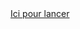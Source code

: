 <body>
    <a href="https://kotai-underscore.github.io/joyeux-noel/" target="_blank" rel="noopener noreferrer" >
        Ici pour lancer
    </a>
</body>
